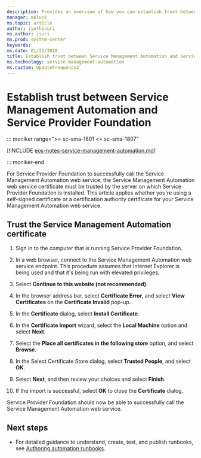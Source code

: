```yaml
---
description: Provides an overview of how you can establish trust between Service Management Automation and Service Provider Foundation
manager: mkluck
ms.topic: article
author: jyothisuri
ms.author: jsuri
ms.prod: system-center
keywords:
ms.date: 01/22/2018
title: Establish trust between Service Management Automation and Service Provider Foundation
ms.technology: service-management-automation
ms.custom: UpdateFrequency2
---
```


# Establish trust between Service Management Automation and Service Provider Foundation

::: moniker range=">= sc-sma-1801 <= sc-sma-1807"

[!INCLUDE [eos-notes-service-management-automation.md](../includes/eos-notes-service-management-automation.md)]

::: moniker-end

For Service Provider Foundation to successfully call the Service Management Automation web service, the Service Management Automation web service certificate must be trusted by the server on which Service Provider Foundation is installed. This article applies whether you're using a self-signed certificate or a certification authority certificate for your Service Management Automation web service.

## Trust the Service Management Automation certificate

1.  Sign in to the computer that is running Service Provider Foundation.

2.  In a web browser, connect to the Service Management Automation web service endpoint. This procedure assumes that Internet Explorer is being used and that it's being run with elevated privileges.

3.  Select **Continue to this website (not recommended)**.

4.  In the browser address bar, select **Certificate Error**, and select **View Certificates** on the **Certificate Invalid** pop-up.

5.  In the **Certificate** dialog, select **Install Certificate**.

6.  In the **Certificate Import** wizard, select the **Local Machine** option and select **Next**.

7.  Select the **Place all certificates in the following store** option, and select **Browse**.

8.  In the Select Certificate Store dialog, select **Trusted People**, and select **OK**.

9. Select **Next**, and then review your choices and select **Finish**.

10. If the import is successful, select **OK** to close the **Certificate** dialog.

Service Provider Foundation should now be able to successfully call the Service Management Automation web service.

## Next steps

- For detailed guidance to understand, create, test, and publish runbooks, see [Authoring automation runbooks](authoring-automation-runbooks.md).
